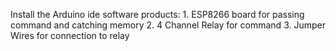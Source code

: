 Install the Arduino ide software
products:
     1. ESP8266 board for passing command and catching memory
     2. 4 Channel Relay for command
     3. Jumper Wires for connection to relay
